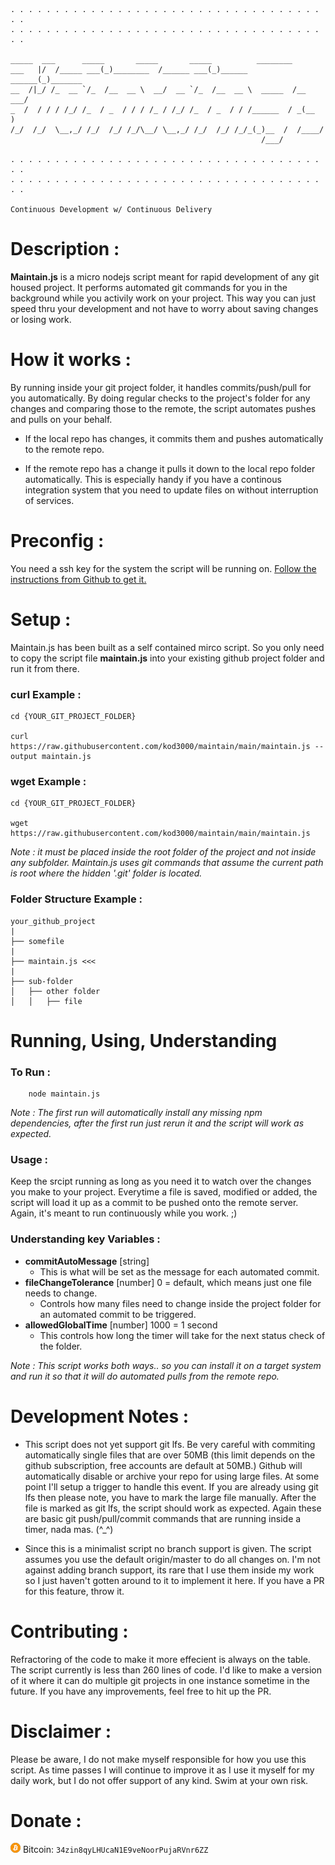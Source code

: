 

	. . . . . . . . . . . . . . . . . . . . . . . . . . . . . . . . . . . . .
	. . . . . . . . . . . . . . . . . . . . . . . . . . . . . . . . . . . . .
	
	_____  ___      _____       _____       _____          ________        
	___   |/  /_____ ___(_)________  /______ ___(_)______   ______(_)_______
	__  /|_/ /_  __ `/_  /__  __ \  __/  __ `/_  /__  __ \  _____  /__  ___/
	_  /  / / / /_/ /_  / _  / / / /_ / /_/ /_  / _  / / /______  / _(__  ) 
	/_/  /_/  \__,_/ /_/  /_/ /_/\__/ \__,_/ /_/  /_/ /_/_(_)__  /  /____/  
	                                                        /___/              
	
	. . . . . . . . . . . . . . . . . . . . . . . . . . . . . . . . . . . . .
	. . . . . . . . . . . . . . . . . . . . . . . . . . . . . . . . . . . . .

	Continuous Development w/ Continuous Delivery


# Description :

**Maintain.js** is a micro nodejs script meant for rapid development of any git housed project. It performs automated git commands for you in the background while you activily work on your project. This way you can just speed thru your development and not have to worry about saving changes or losing work. 

# How it works :

By running inside your git project folder, it handles commits/push/pull for you automatically. By doing regular checks to the project's folder for any changes and comparing those to the remote, the script automates pushes and pulls on your behalf.

- If the local repo has changes, it commits them and pushes automatically to the remote repo.

- If the remote repo has a change it pulls it down to the local repo folder automatically. This is especially handy if you have a continous integration system that you need to update files on without interruption of services.


# Preconfig :

You need a ssh key for the system the script will be running on. [Follow the instructions from Github to get it.](https://docs.github.com/en/github/authenticating-to-github/connecting-to-github-with-ssh/adding-a-new-ssh-key-to-your-github-account)

# Setup :

Maintain.js has been built as a self contained mirco script. So you only need to copy the script file **maintain.js** into your existing github project folder and run it from there. 

###  curl Example :

	cd {YOUR_GIT_PROJECT_FOLDER}	
	
	curl https://raw.githubusercontent.com/kod3000/maintain/main/maintain.js --output maintain.js
	
### wget Example :

	cd {YOUR_GIT_PROJECT_FOLDER}
	
	wget https://raw.githubusercontent.com/kod3000/maintain/main/maintain.js
	

*Note : it must be placed inside the root folder of the project and not inside any subfolder. Maintain.js uses git commands that assume the current path is root where the hidden '.git' folder is located.*


### Folder Structure Example :

~~~text
your_github_project
|
├── somefile 
|
├── maintain.js <<<
|
├── sub-folder
│   ├── other folder
│   │   ├── file
~~~


# Running, Using, Understanding



### To Run : 

~~~text
	node maintain.js
~~~

*Note : The first run will automatically install any missing npm dependencies, after the first run just rerun it and the script will work as expected.*

### Usage :

Keep the srcipt running as long as you need it to watch over the changes you make to your project. Everytime a file is saved, modified or added, the script will load it up as a commit to be pushed onto the remote server. Again, it's meant to run continuously while you work. ;)

### Understanding key Variables :

-	**commitAutoMessage** [string]
	-	This is what will be set as the message for each automated commit.
-	**fileChangeTolerance** [number] 0 = default, which means just one file needs to change.
	-	Controls how many files need to change inside the project folder for an automated commit to be triggered.
-	**allowedGlobalTime** [number] 1000 = 1 second
	-	This controls how long the timer will take for the next status check of the folder.


*Note : This script works both ways.. so you can install it on a target system and run it so that it will do automated pulls from the remote repo.*



# Development Notes :

- This script does not yet support git lfs. Be very careful with commiting automatically single files that are over 50MB (this limit depends on the github subscription, free accounts are default at 50MB.) Github will automatically disable or archive your repo for using large files. At some point I'll setup a trigger to handle this event. If you are already using git lfs then please note, you have to mark the large file manually. After the file is marked as git lfs, the script should work as expected. Again these are basic git push/pull/commit commands that are running inside a timer, nada mas. (^_^)

- Since this is a minimalist script no branch support is given. The script assumes you use the default origin/master to do all changes on. I'm not against adding branch support, its rare that I use them inside my work so I just haven't gotten around to it to implement it here. If you have a PR for this feature, throw it. 

# Contributing :

Refractoring of the code to make it more effecient is always on the table. The script currently is less than 260 lines of code. I'd like to make a version of it where it can do multiple git projects in one instance sometime in the future. If you have any improvements, feel free to hit up the PR.

# Disclaimer : 

Please be aware, I do not make myself responsible for how you use this script. As time passes I will continue to improve it as I use it myself for my daily work, but I do not offer support of any kind. Swim at your own risk.

# Donate :

![btc](https://github.com/kod3000/EventsManager/blob/d54efb0e1301a6cc1d508b8a9c571f3bb8da04b8/public/img/bitcoin.png) Bitcoin: `34zin8qyLHUcaN1E9veNoorPujaRVnr6ZZ`
